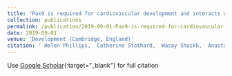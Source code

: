 ```yaml
---
title: "Pax9 is required for cardiovascular development and interacts with Tbx1 in the pharyngeal endoderm to control 4th pharyngeal arch artery morphogenesis"
collection: publications
permalink: /publication/2019-09-01-Pax9-is-required-for-cardiovascular-development-and-interacts-with-Tbx1-in-the-pharyngeal-endoderm-to-control-4th-pharyngeal-arch-artery-morphogenesis
date: 2019-09-01
venue: 'Development (Cambridge, England)'
citation: ' Helen Phillips,  Catherine Stothard,  Wasay Shaikh,  Anastasia Kousa,  J. Briones-Leon,  Ramada Khasawneh,  Chloe O&apos;Loughlin,  Rachel Sanders,  Silvia Mazzotta,  Rebecca Dodds,  Kerstin Seidel,  Timothy Bates,  Mitsushiro Nakatomi,  Simon Cockell,  Jürgen Schneider,  Timothy Mohun,  René Maehr,  Ralf Kist,  Heiko Peters,  Simon Bamforth, &quot;Pax9 is required for cardiovascular development and interacts with Tbx1 in the pharyngeal endoderm to control 4th pharyngeal arch artery morphogenesis.&quot; Development (Cambridge, England), 2019.'
---
```

Use [Google Scholar](https://scholar.google.com/scholar?q=Pax9+is+required+for+cardiovascular+development+and+interacts+with+Tbx1+in+the+pharyngeal+endoderm+to+control+4th+pharyngeal+arch+artery+morphogenesis){:target="_blank"} for full citation